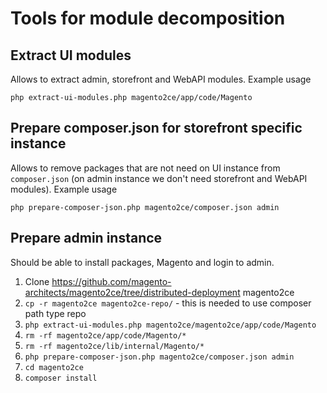 # Tools for module decomposition

## Extract UI modules

Allows to extract admin, storefront and WebAPI modules. Example usage

`php extract-ui-modules.php magento2ce/app/code/Magento`

## Prepare composer.json for storefront specific instance

Allows to remove packages that are not need on UI instance from `composer.json` (on admin instance we don't need storefront and WebAPI modules). Example usage

`php prepare-composer-json.php magento2ce/composer.json admin`

## Prepare admin instance

Should be able to install packages, Magento and login to admin.

1. Clone https://github.com/magento-architects/magento2ce/tree/distributed-deployment magento2ce
2. `cp -r magento2ce magento2ce-repo/` - this is needed to use composer path type repo
3. `php extract-ui-modules.php magento2ce/magento2ce/app/code/Magento`
4. `rm -rf magento2ce/app/code/Magento/*`
5. `rm -rf magento2ce/lib/internal/Magento/*`
6. `php prepare-composer-json.php magento2ce/composer.json admin`
7. `cd magento2ce`
8. `composer install`
